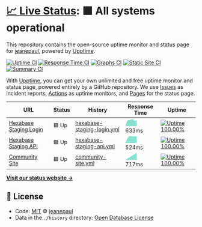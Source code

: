 # [📈 Live Status](https://Hokutosei.github.io/HexaUptime): <!--live status--> **🟩 All systems operational**

This repository contains the open-source uptime monitor and status page for [jeanepaul](https://Hokutosei.github.io/HexaUptime), powered by [Upptime](https://github.com/upptime/upptime).

[![Uptime CI](https://github.com/koj-co/upptime/workflows/Uptime%20CI/badge.svg)](https://github.com/koj-co/upptime/actions?query=workflow%3A%22Uptime+CI%22)
[![Response Time CI](https://github.com/koj-co/upptime/workflows/Response%20Time%20CI/badge.svg)](https://github.com/koj-co/upptime/actions?query=workflow%3A%22Response+Time+CI%22)
[![Graphs CI](https://github.com/koj-co/upptime/workflows/Graphs%20CI/badge.svg)](https://github.com/koj-co/upptime/actions?query=workflow%3A%22Graphs+CI%22)
[![Static Site CI](https://github.com/koj-co/upptime/workflows/Static%20Site%20CI/badge.svg)](https://github.com/koj-co/upptime/actions?query=workflow%3A%22Static+Site+CI%22)
[![Summary CI](https://github.com/koj-co/upptime/workflows/Summary%20CI/badge.svg)](https://github.com/koj-co/upptime/actions?query=workflow%3A%22Summary+CI%22)

With [Upptime](https://upptime.js.org), you can get your own unlimited and free uptime monitor and status page, powered entirely by a GitHub repository. We use [Issues](https://github.com/Hokutosei/HexaUptime/issues) as incident reports, [Actions](https://github.com/Hokutosei/HexaUptime/actions) as uptime monitors, and [Pages](https://Hokutosei.github.io/HexaUptime) for the status page.

<!--start: status pages-->
<!-- This summary is generated by Upptime (https://github.com/upptime/upptime) -->
<!-- Do not edit this manually, your changes will be overwritten -->

| URL                                                              | Status | History                                                                                                                 | Response Time                                                                               | Uptime                                                                                                                                                                                                                                                 |
| ---------------------------------------------------------------- | ------ | ----------------------------------------------------------------------------------------------------------------------- | ------------------------------------------------------------------------------------------- | ------------------------------------------------------------------------------------------------------------------------------------------------------------------------------------------------------------------------------------------------------ |
| [Hexabase Staging Login](https://az.hexabase.com/login)          | 🟩 Up  | [hexabase-staging-login.yml](https://github.com/Hokutosei/HexaUptime/commits/master/history/hexabase-staging-login.yml) | <img alt="Response time graph" src="./graphs/hexabase-staging-login.png" height="20"> 633ms | [![Uptime 100.00%](https://img.shields.io/endpoint?url=https%3A%2F%2Fraw.githubusercontent.com%2FHokutosei%2FHexaUptime%2Fmaster%2Fapi%2Fhexabase-staging-login%2Fuptime.json)](https://Hokutosei.github.io/HexaUptime/history/hexabase-staging-login) |
| [Hexabase Staging API](https://az-api.hexabase.com/health_check) | 🟩 Up  | [hexabase-staging-api.yml](https://github.com/Hokutosei/HexaUptime/commits/master/history/hexabase-staging-api.yml)     | <img alt="Response time graph" src="./graphs/hexabase-staging-api.png" height="20"> 524ms   | [![Uptime 100.00%](https://img.shields.io/endpoint?url=https%3A%2F%2Fraw.githubusercontent.com%2FHokutosei%2FHexaUptime%2Fmaster%2Fapi%2Fhexabase-staging-api%2Fuptime.json)](https://Hokutosei.github.io/HexaUptime/history/hexabase-staging-api)     |
| [Community Site](https://community.hexabase.com)                 | 🟩 Up  | [community-site.yml](https://github.com/Hokutosei/HexaUptime/commits/master/history/community-site.yml)                 | <img alt="Response time graph" src="./graphs/community-site.png" height="20"> 717ms         | [![Uptime 100.00%](https://img.shields.io/endpoint?url=https%3A%2F%2Fraw.githubusercontent.com%2FHokutosei%2FHexaUptime%2Fmaster%2Fapi%2Fcommunity-site%2Fuptime.json)](https://Hokutosei.github.io/HexaUptime/history/community-site)                 |

<!--end: status pages-->

[**Visit our status website →**](https://Hokutosei.github.io/HexaUptime)

## 📄 License

- Code: [MIT](./LICENSE) © [jeanepaul](https://Hokutosei.github.io/HexaUptime)
- Data in the `./history` directory: [Open Database License](https://opendatacommons.org/licenses/odbl/1-0/)

